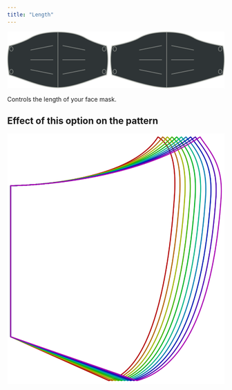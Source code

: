 ```yaml
---
title: "Length"
---
```


![Length option](./length.svg)

Controls the length of your face mask.

## Effect of this option on the pattern

![This image shows the effect of this option by superimposing several variants that have a different value for this option](florence_length_sample.svg "Effect of this option on the pattern")
